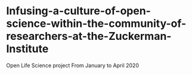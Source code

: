 # Infusing-a-culture-of-open-science-within-the-community-of-researchers-at-the-Zuckerman-Institute
Open Life Science project
From January to April 2020
